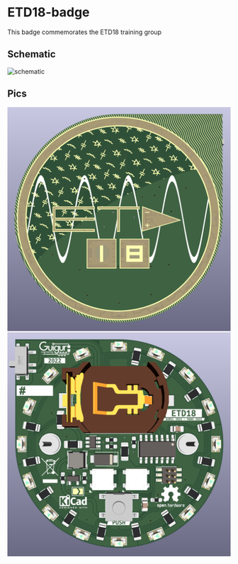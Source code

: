 # ETD18-badge
This badge commemorates the ETD18 training group

## Schematic
![schematic](https://github.com/ETD-18/ETD18-badge/blob/main/IMG/badge.png "schematic of the badge")

## Pics
![front](https://github.com/ETD-18/ETD18-badge/blob/main/IMG/front.png "front of the badge")
![back](https://github.com/ETD-18/ETD18-badge/blob/main/IMG/back_pop.png "back of the badge")
